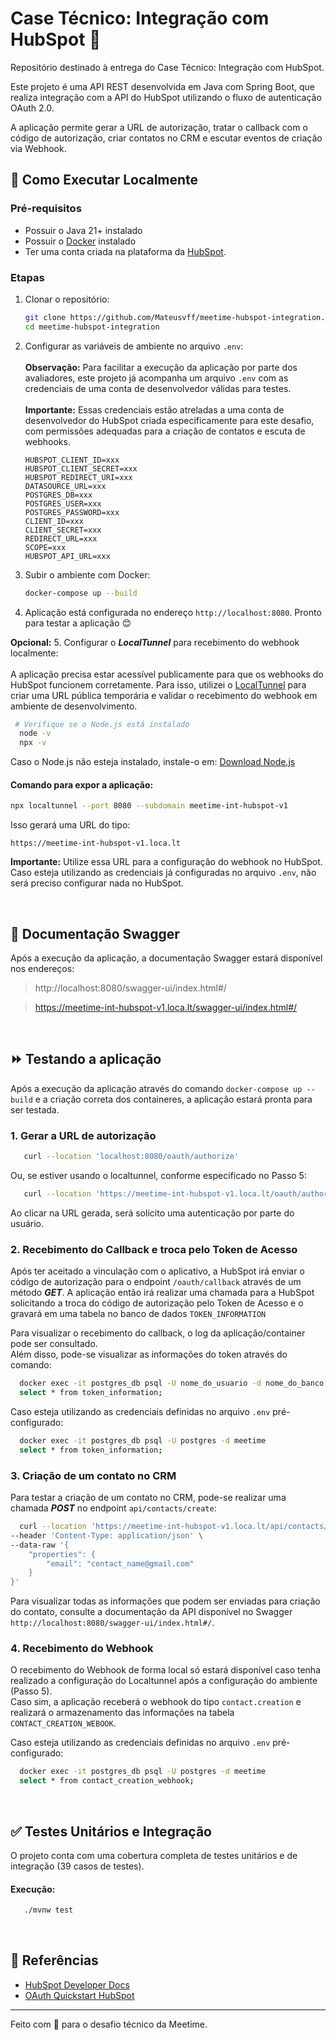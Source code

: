 
# Case Técnico: Integração com HubSpot 💚

Repositório destinado à entrega do Case Técnico: Integração com HubSpot.

Este projeto é uma API REST desenvolvida em Java com Spring Boot, que realiza integração com a API do HubSpot utilizando o fluxo de autenticação OAuth 2.0.

A aplicação permite gerar a URL de autorização, tratar o callback com o código de autorização, criar contatos no CRM e escutar eventos de criação via Webhook.

## 🚀 Como Executar Localmente

### Pré-requisitos

- Possuir o Java 21+ instalado
- Possuir o [Docker](https://www.docker.com) instalado
- Ter uma conta criada na plataforma da [HubSpot](https://br.hubspot.com).

### Etapas

1. Clonar o repositório:
   ```bash
   git clone https://github.com/Mateusvff/meetime-hubspot-integration.git
   cd meetime-hubspot-integration
   ```

2. Configurar as variáveis de ambiente no arquivo `.env`:
   <br> <br>
   **Observação:**
   Para facilitar a execução da aplicação por parte dos avaliadores, este projeto já acompanha um arquivo `.env` com as credenciais de uma conta de desenvolvedor válidas para testes.
   <br> <br>
   **Importante:** Essas credenciais estão atreladas a uma conta de desenvolvedor do HubSpot criada especificamente para este desafio, com permissões adequadas para a criação de contatos e escuta de webhooks.

   ```env
   HUBSPOT_CLIENT_ID=xxx
   HUBSPOT_CLIENT_SECRET=xxx
   HUBSPOT_REDIRECT_URI=xxx
   DATASOURCE_URL=xxx
   POSTGRES_DB=xxx
   POSTGRES_USER=xxx
   POSTGRES_PASSWORD=xxx
   CLIENT_ID=xxx
   CLIENT_SECRET=xxx
   REDIRECT_URL=xxx
   SCOPE=xxx
   HUBSPOT_API_URL=xxx
   ```

3. Subir o ambiente com Docker:
   ```bash
   docker-compose up --build
   ```

4. Aplicação está configurada no endereço `http://localhost:8080`. Pronto para testar a aplicação 😊 

**Opcional:**
5. Configurar o **_LocalTunnel_** para recebimento do webhook localmente:
   <br><br>
   A aplicação precisa estar acessível publicamente para que os webhooks do HubSpot funcionem corretamente. Para isso, utilizei o [LocalTunnel](https://github.com/localtunnel/localtunnel) para criar uma URL pública temporária e validar o recebimento do webhook em ambiente de desenvolvimento.
 
   ```bash
    # Verifique se o Node.js está instalado
     node -v
     npx -v
   ```
   Caso o Node.js não esteja instalado, instale-o em: [Download Node.js](https://nodejs.org/)

   #### Comando para expor a aplicação:
   ```bash
   npx localtunnel --port 8080 --subdomain meetime-int-hubspot-v1
   ```

   Isso gerará uma URL do tipo:
   ```
   https://meetime-int-hubspot-v1.loca.lt
   ```
   **Importante:** Utilize essa URL para a configuração do webhook no HubSpot. Caso esteja utilizando as credenciais já configuradas no arquivo `.env`, não será preciso configurar nada no HubSpot.

<br>

## 📝 Documentação Swagger

Após a execução da aplicação, a documentação Swagger estará disponível nos endereços:
> http://localhost:8080/swagger-ui/index.html#/

> https://meetime-int-hubspot-v1.loca.lt/swagger-ui/index.html#/

<br>

## ⏩ Testando a aplicação
Após a execução da aplicação através do comando `docker-compose up --build` e a criação correta dos containeres, a aplicação estará pronta para ser testada.

### 1. Gerar a URL de autorização

```bash
   curl --location 'localhost:8080/oauth/authorize'
```

Ou, se estiver usando o localtunnel, conforme especificado no Passo 5:

```bash
   curl --location 'https://meetime-int-hubspot-v1.loca.lt/oauth/authorize'
```

Ao clicar na URL gerada, será solicito uma autenticação por parte do usuário.

### 2. Recebimento do Callback e troca pelo Token de Acesso
Após ter aceitado a vinculação com o aplicativo, a HubSpot irá enviar o código de autorização para o endpoint `/oauth/callback` através de um método **_GET_**.
A aplicação então irá realizar uma chamada para a HubSpot solicitando a troca do código de autorização pelo Token de Acesso e o gravará em uma tabela no banco de dados `TOKEN_INFORMATION`

Para visualizar o recebimento do callback, o log da aplicação/container pode ser consultado. <br>
Além disso, pode-se visualizar as informações do token através do comando:

```bash
  docker exec -it postgres_db psql -U nome_do_usuario -d nome_do_banco
  select * from token_information;
```

Caso esteja utilizando as credenciais definidas no arquivo `.env` pré-configurado:
```bash
  docker exec -it postgres_db psql -U postgres -d meetime
  select * from token_information;
```

### 3. Criação de um contato no CRM
Para testar a criação de um contato no CRM, pode-se realizar uma chamada **_POST_** no endpoint `api/contacts/create`:

```bash
  curl --location 'https://meetime-int-hubspot-v1.loca.lt/api/contacts/create' \
--header 'Content-Type: application/json' \
--data-raw '{
    "properties": {
        "email": "contact_name@gmail.com"
    }
}'
```

Para visualizar todas as informações que podem ser enviadas para criação do contato, consulte a documentação da API disponível no Swagger `http://localhost:8080/swagger-ui/index.html#/`.

### 4. Recebimento do Webhook
O recebimento do Webhook de forma local só estará disponível caso tenha realizado a configuração do Localtunnel após a configuração do ambiente (Passo 5). <br>
Caso sim, a aplicação receberá o webhook do tipo `contact.creation` e realizará o armazenamento das informações na tabela `CONTACT_CREATION_WEBOOK`.

Caso esteja utilizando as credenciais definidas no arquivo `.env` pré-configurado:
```bash
  docker exec -it postgres_db psql -U postgres -d meetime
  select * from contact_creation_webhook;
```
<br>

## ✅ Testes Unitários e Integração
O projeto conta com uma cobertura completa de testes unitários e de integração (39 casos de testes).

#### Execução:
```bash
   ./mvnw test
```
<br>

## 🧠 Referências

- [HubSpot Developer Docs](https://developers.hubspot.com/)
- [OAuth Quickstart HubSpot](https://developers.hubspot.com/docs/guides/apps/authentication/oauth-quickstart-guide)
---
Feito com 💚 para o desafio técnico da Meetime.
